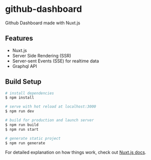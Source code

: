 # github-dashboard

Github Dashboard made with Nuxt.js

## Features

- Nuxt.js
- Server Side Rendering (SSR)
- Server-sent Events (SSE) for realtime data
- Graphql API

## Build Setup

```bash
# install dependencies
$ npm install

# serve with hot reload at localhost:3000
$ npm run dev

# build for production and launch server
$ npm run build
$ npm run start

# generate static project
$ npm run generate
```

For detailed explanation on how things work, check out [Nuxt.js docs](https://nuxtjs.org).
